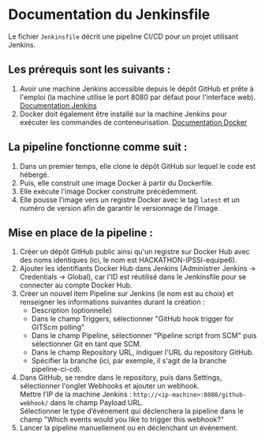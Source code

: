 # Documentation du Jenkinsfile

Le fichier `Jenkinsfile` décrit une pipeline CI/CD pour un projet utilisant Jenkins.

## Les prérequis sont les suivants :

1. Avoir une machine Jenkins accessible depuis le dépôt GitHub et prête à l'emploi (la machine utilise le port 8080 par défaut pour l'interface web). [Documentation Jenkins](https://www.jenkins.io/doc/book/installing/)
2. Docker doit également être installé sur la machine Jenkins pour exécuter les commandes de conteneurisation. [Documentation Docker](https://docs.docker.com/get-started/get-docker/)

## La pipeline fonctionne comme suit :

1. Dans un premier temps, elle clone le dépôt GitHub sur lequel le code est hébergé.
2. Puis, elle construit une image Docker à partir du Dockerfile.
3. Elle exécute l'image Docker construite précédemment.
4. Elle pousse l'image vers un registre Docker avec le tag `latest` et un numéro de version afin de garantir le versionnage de l'image.

## Mise en place de la pipeline :

1. Créer un dépôt GitHub public ainsi qu'un registre sur Docker Hub avec des noms identiques (ici, le nom est HACKATHON-IPSSI-equipe6).
2. Ajouter les identifiants Docker Hub dans Jenkins (Administrer Jenkins → Credentials → Global), car l'ID est réutilisé dans le Jenkinsfile pour se connecter au compte Docker Hub.
3. Créer un nouvel item Pipeline sur Jenkins (le nom est au choix) et renseigner les informations suivantes durant la création :
   - Description (optionnelle)
   - Dans le champ Triggers, sélectionner "GitHub hook trigger for GITScm polling"
   - Dans le champ Pipeline, sélectionner "Pipeline script from SCM" puis sélectionner Git en tant que SCM.
   - Dans le champ Repository URL, indiquer l'URL du repository GitHub.
   - Spécifier la branche (ici, par exemple, il s'agit de la branche pipeline-ci-cd).
4. Dans GitHub, se rendre dans le repository, puis dans Settings, sélectionner l'onglet Webhooks et ajouter un webhook.  
   Mettre l’IP de la machine Jenkins : `http://<ip-machine>:8080/github-webhook/` dans le champ Payload URL.  
   Sélectionner le type d’événement qui déclenchera la pipeline dans le champ "Which events would you like to trigger this webhook?"
5. Lancer la pipeline manuellement ou en déclenchant un événement.
